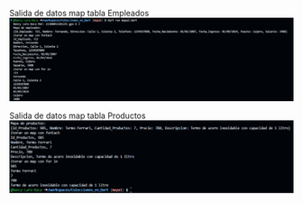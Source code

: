 Salida de datos map tabla Empleados
![alt text](image.png)

Salida de datos map tabla Productos
![alt text](image-1.png)